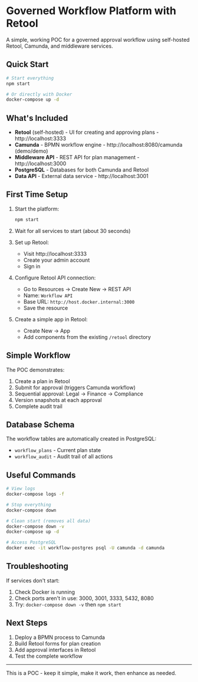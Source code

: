 # Governed Workflow Platform with Retool

A simple, working POC for a governed approval workflow using self-hosted Retool, Camunda, and middleware services.

## Quick Start

```bash
# Start everything
npm start

# Or directly with Docker
docker-compose up -d
```

## What's Included

- **Retool** (self-hosted) - UI for creating and approving plans - http://localhost:3333
- **Camunda** - BPMN workflow engine - http://localhost:8080/camunda (demo/demo)
- **Middleware API** - REST API for plan management - http://localhost:3000
- **PostgreSQL** - Databases for both Camunda and Retool
- **Data API** - External data service - http://localhost:3001

## First Time Setup

1. Start the platform:
   ```bash
   npm start
   ```

2. Wait for all services to start (about 30 seconds)

3. Set up Retool:
   - Visit http://localhost:3333
   - Create your admin account
   - Sign in

4. Configure Retool API connection:
   - Go to Resources → Create New → REST API
   - Name: `Workflow API`
   - Base URL: `http://host.docker.internal:3000`
   - Save the resource

5. Create a simple app in Retool:
   - Create New → App
   - Add components from the existing `/retool` directory

## Simple Workflow

The POC demonstrates:
1. Create a plan in Retool
2. Submit for approval (triggers Camunda workflow)
3. Sequential approval: Legal → Finance → Compliance
4. Version snapshots at each approval
5. Complete audit trail

## Database Schema

The workflow tables are automatically created in PostgreSQL:
- `workflow_plans` - Current plan state
- `workflow_audit` - Audit trail of all actions

## Useful Commands

```bash
# View logs
docker-compose logs -f

# Stop everything
docker-compose down

# Clean start (removes all data)
docker-compose down -v
docker-compose up -d

# Access PostgreSQL
docker exec -it workflow-postgres psql -U camunda -d camunda
```

## Troubleshooting

If services don't start:
1. Check Docker is running
2. Check ports aren't in use: 3000, 3001, 3333, 5432, 8080
3. Try: `docker-compose down -v` then `npm start`

## Next Steps

1. Deploy a BPMN process to Camunda
2. Build Retool forms for plan creation
3. Add approval interfaces in Retool
4. Test the complete workflow

---

This is a POC - keep it simple, make it work, then enhance as needed.
